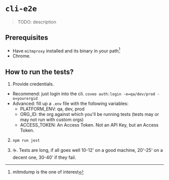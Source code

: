 # `cli-e2e`

> TODO: description

## Prerequisites

- Have `mitmproxy` installed and its binary in your path[^1]
- Chrome.

## How to run the tests?

1. Provide credentials.

- Recommend: just login into the cli. `coveo auth:login -e=qa/dev/prod -o=yourorgid`
- Advanced: fill up a `.env` file with the following variables:
  - PLATFORM_ENV: qa, dev, prod
  - ORG_ID: the org against which you'll be running tests (tests may or may not run with custom orgs)
  - ACCESS_TOKEN: An Access Token. Not an API Key, but an Access Token.

2. `npm run jest`

3. ☕. Tests are long, if all goes well 10-12' on a good machine, 20'-25' on a decent one, 30-40' if they fail.

[^1]: mitmdump is the one of interest
